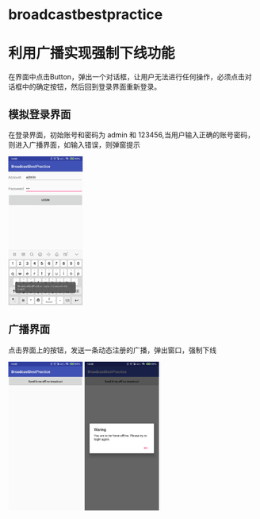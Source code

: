# broadcastbestpractice

# 利用广播实现强制下线功能

在界面中点击Button，弹出一个对话框，让用户无法进行任何操作，必须点击对话框中的确定按钮，然后回到登录界面重新登录。

## 模拟登录界面
在登录界面，初始账号和密码为 admin 和 123456,当用户输入正确的账号密码，则进入广播界面，如输入错误，则弹窗提示

<img src="https://github.com/xiaolanlaia/broadcastbestpractice/blob/25cb0b7fa08fb9d704ffa80363a966916ea66454/screenshots/Login.png" width="150" height="300"/>

## 广播界面

点击界面上的按钮，发送一条动态注册的广播，弹出窗口，强制下线

<img src="https://github.com/xiaolanlaia/broadcastbestpractice/blob/25cb0b7fa08fb9d704ffa80363a966916ea66454/screenshots/Broadcast.png" width="150" height="300"/>           <img src="https://github.com/xiaolanlaia/broadcastbestpractice/blob/25cb0b7fa08fb9d704ffa80363a966916ea66454/screenshots/offline.png" width="150" height="300"/>

